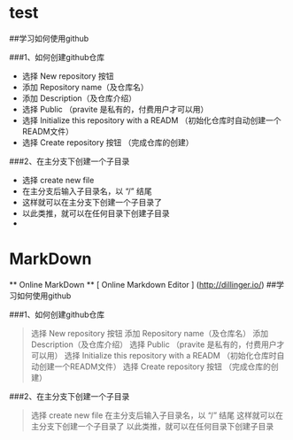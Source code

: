 # test
##学习如何使用github

###1、如何创建github仓库

+ 选择 New repository 按钮 
+ 添加 Repository name（及仓库名）
+ 添加 Description（及仓库介绍）
+ 选择 Public （pravite 是私有的，付费用户才可以用）
+ 选择 Initialize this repository with a READM （初始化仓库时自动创建一个READM文件）
+ 选择 Create repository 按钮 （完成仓库的创建）

###2、在主分支下创建一个子目录

+ 选择 create new file 
+ 在主分支后输入子目录名，以 “/” 结尾
+ 这样就可以在主分支下创建一个子目录了
+ 以此类推，就可以在任何目录下创建子目录
+ 


# MarkDown
** Online MarkDown ** [ Online Markdown Editor ] (http://dillinger.io/)
##学习如何使用github

###1、如何创建github仓库

> 选择 New repository 按钮 
> 添加 Repository name（及仓库名）
> 添加 Description（及仓库介绍）
> 选择 Public （pravite 是私有的，付费用户才可以用）
> 选择 Initialize this repository with a READM （初始化仓库时自动创建一个READM文件）
> 选择 Create repository 按钮 （完成仓库的创建）

###2、在主分支下创建一个子目录

> 选择 create new file 
> 在主分支后输入子目录名，以 “/” 结尾
> 这样就可以在主分支下创建一个子目录了
> 以此类推，就可以在任何目录下创建子目录
 
